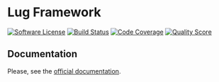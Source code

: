 # Lug Framework

[![Software License](https://img.shields.io/badge/license-MIT-brightgreen.svg?style=flat-square)](LICENSE)
[![Build Status](https://img.shields.io/travis/php-lug/lug.svg?style=flat-square)](https://travis-ci.org/php-lug/lug)
[![Code Coverage](https://img.shields.io/scrutinizer/coverage/g/php-lug/lug.svg?style=flat-square)](https://scrutinizer-ci.com/g/php-lug/lug)
[![Quality Score](https://img.shields.io/scrutinizer/g/php-lug/lug.svg?style=flat-square)](https://scrutinizer-ci.com/g/php-lug/lug)

## Documentation

Please, see the [official documentation](http://docs.php-lug.org).
